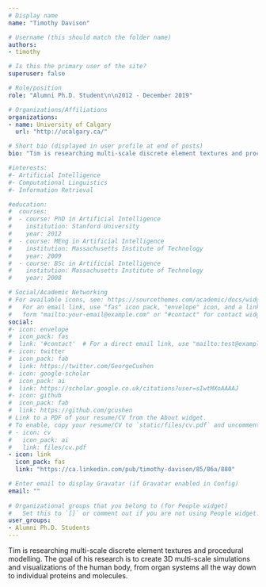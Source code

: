 ```yaml
---
# Display name
name: "Timothy Davison"

# Username (this should match the folder name)
authors:
- timothy

# Is this the primary user of the site?
superuser: false

# Role/position
role: "Alumni Ph.D. Student\n\n2012 - December 2019"

# Organizations/Affiliations
organizations:
- name: University of Calgary
  url: "http://ucalgary.ca/"

# Short bio (displayed in user profile at end of posts)
bio: "Tim is researching multi-scale discrete element textures and procedural modelling. The goal of his research is to create 3D multi-scale simulations and visualizations of the human body, from organ systems all the way down to individual proteins and molecules."

#interests:
#- Artificial Intelligence
#- Computational Linguistics
#- Information Retrieval

#education:
#  courses:
#  - course: PhD in Artificial Intelligence
#    institution: Stanford University
#    year: 2012
#  - course: MEng in Artificial Intelligence
#    institution: Massachusetts Institute of Technology
#    year: 2009
#  - course: BSc in Artificial Intelligence
#    institution: Massachusetts Institute of Technology
#    year: 2008

# Social/Academic Networking
# For available icons, see: https://sourcethemes.com/academic/docs/widgets/#icons
#   For an email link, use "fas" icon pack, "envelope" icon, and a link in the
#   form "mailto:your-email@example.com" or "#contact" for contact widget.
social:
#- icon: envelope
#  icon_pack: fas
#  link: '#contact'  # For a direct email link, use "mailto:test@example.org".
#- icon: twitter
#  icon_pack: fab
#  link: https://twitter.com/GeorgeCushen
#- icon: google-scholar
#  icon_pack: ai
#  link: https://scholar.google.co.uk/citations?user=sIwtMXoAAAAJ
#- icon: github
#  icon_pack: fab
#  link: https://github.com/gcushen
# Link to a PDF of your resume/CV from the About widget.
# To enable, copy your resume/CV to `static/files/cv.pdf` and uncomment the lines below.  
# - icon: cv
#   icon_pack: ai
#   link: files/cv.pdf
- icon: link
  icon_pack: fas
  link: "https://ca.linkedin.com/pub/timothy-davison/85/86a/880"

# Enter email to display Gravatar (if Gravatar enabled in Config)
email: ""
  
# Organizational groups that you belong to (for People widget)
#   Set this to `[]` or comment out if you are not using People widget.  
user_groups:
- Alumni Ph.D. Students
---
```


Tim is researching multi-scale discrete element textures and procedural modelling. The goal of his research is to create 3D multi-scale simulations and visualizations of the human body, from organ systems all the way down to individual proteins and molecules.

